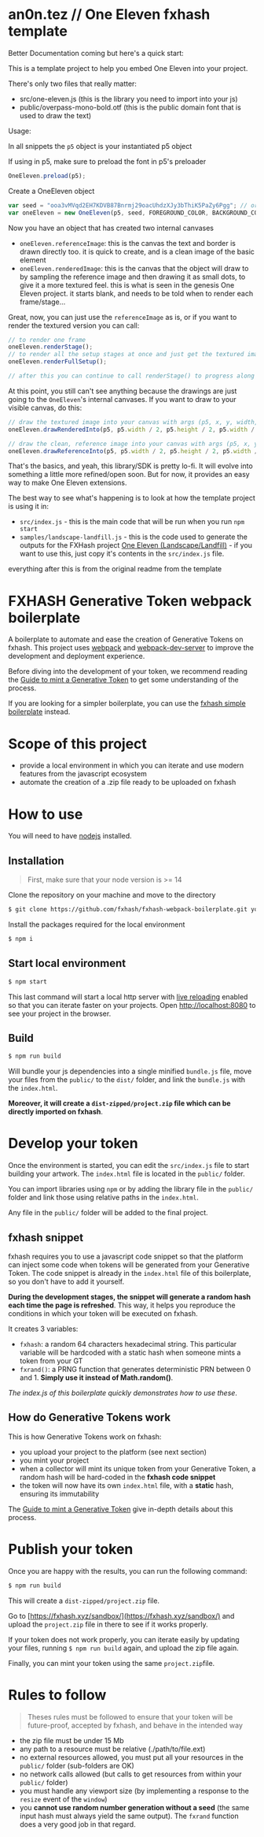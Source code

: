 an0n.tez // One Eleven fxhash template
================

Better Documentation coming but here's a quick start:

This is a template project to help you embed One Eleven into your project.

There's only two files that really matter:
* src/one-eleven.js (this is the library you need to import into your js)
* public/overpass-mono-bold.otf (this is the public domain font that is used to draw the text)

Usage:

In all snippets the `p5` object is your instantiated p5 object

If using in p5, make sure to preload the font in p5's preloader

```js
OneEleven.preload(p5);
```

Create a OneEleven object

```js
var seed = "ooa3vMVqd2EH7KDVB87Bnrmj29oacUhdzXJy3bThiK5PaZy6Pgg"; // or whatever you are using for your seed
var oneEleven = new OneEleven(p5, seed, FOREGROUND_COLOR, BACKGROUND_COLOR);
```

Now you have an object that has created two internal canvases
* `oneEleven.referenceImage`: this is the canvas the text and border is drawn directly too. it is quick to create, and is a clean image of the basic element
* `oneEleven.renderedImage`: this is the canvas that the object will draw to by sampling the reference image and then drawing it as small dots, to give it a more textured feel. this is what is seen in the genesis One Eleven project. it starts blank, and needs to be told when to render each frame/stage...

Great, now, you can just use the `referenceImage` as is, or if you want to render the textured version you can call:

```js
// to render one frame
oneEleven.renderStage(); 
// to render all the setup stages at once and just get the textured image rendered
oneEleven.renderFullSetup();

// after this you can continue to call renderStage() to progress along the decaying animation
```

At this point, you still can't see anything because the drawings are just going to the `OneEleven`'s internal canvases. If you want to draw to your visible canvas, do this:

```js
// draw the textured image into your canvas with args (p5, x, y, width, height)
oneEleven.drawRenderedInto(p5, p5.width / 2, p5.height / 2, p5.width / 2, p5.height / 2);

// draw the clean, reference image into your canvas with args (p5, x, y, width, height)
oneEleven.drawReferenceInto(p5, p5.width / 2, p5.height / 2, p5.width / 2, p5.height / 2);
```

That's the basics, and yeah, this library/SDK is pretty lo-fi. It will evolve into something a little more refined/open soon. But for now, it provides an easy way to make One Eleven extensions.

The best way to see what's happening is to look at how the template project is using it in:
* `src/index.js` - this is the main code that will be run when you run `npm start`
* `samples/landscape-landfill.js` - this is the code used to generate the outputs for the FXHash project [One Eleven (Landscape/Landfill)](https://www.fxhash.xyz/generative/13830) - if you want to use this, just copy it's contents in the `src/index.js` file.

everything after this is from the original readme from the template

FXHASH Generative Token webpack boilerplate
================

A boilerplate to automate and ease the creation of Generative Tokens on fxhash. This project uses [webpack](https://webpack.js.org/) and [webpack-dev-server](https://github.com/webpack/webpack-dev-server) to improve the development and deployment experience.

Before diving into the development of your token, we recommend reading the [Guide to mint a Generative Token](https://fxhash.xyz/articles/guide-mint-generative-token) to get some understanding of the process.

If you are looking for a simpler boilerplate, you can use the [fxhash simple boilerplate](https://github.com/fxhash/fxhash-simple-boilerplate) instead.


# Scope of this project

* provide a local environment in which you can iterate and use modern features from the javascript ecosystem
* automate the creation of a .zip file ready to be uploaded on fxhash


# How to use

You will need to have [nodejs](https://nodejs.org/) installed.

## Installation

> First, make sure that your node version is >= 14

Clone the repository on your machine and move to the directory
```sh
$ git clone https://github.com/fxhash/fxhash-webpack-boilerplate.git your_folder && cd your_folder
```

Install the packages required for the local environment
```sh
$ npm i
```

## Start local environment

```sh
$ npm start
```

This last command will start a local http server with [live reloading](https://webpack.js.org/configuration/dev-server/#devserverlivereload) enabled so that you can iterate faster on your projects. Open [http://localhost:8080](http://localhost:8080) to see your project in the browser.

## Build

```sh
$ npm run build
```

Will bundle your js dependencies into a single minified `bundle.js` file, move your files from the `public/` to the `dist/` folder, and link the `bundle.js` with the `index.html`.

**Moreover, it will create a `dist-zipped/project.zip` file which can be directly imported on fxhash**.

# Develop your token

Once the environment is started, you can edit the `src/index.js` file to start building your artwork. The `index.html` file is located in the `public/` folder.

You can import libraries using `npm` or by adding the library file in the `public/` folder and link those using relative paths in the `index.html`.

Any file in the `public/` folder will be added to the final project. 

## fxhash snippet

fxhash requires you to use a javascript code snippet so that the platform can inject some code when tokens will be generated from your Generative Token. The code snippet is already in the `index.html` file of this boilerplate, so you don't have to add it yourself.

**During the development stages, the snippet will generate a random hash each time the page is refreshed**. This way, it helps you reproduce the conditions in which your token will be executed on fxhash.

It creates 3 variables:
- `fxhash`: a random 64 characters hexadecimal string. This particular variable will be hardcoded with a static hash when someone mints a token from your GT
- `fxrand()`: a PRNG function that generates deterministic PRN between 0 and 1. **Simply use it instead of Math.random()**.

*The index.js of this boilerplate quickly demonstrates how to use these*.

## How do Generative Tokens work

This is how Generative Tokens work on fxhash:
* you upload your project to the platform (see next section)
* you mint your project
* when a collector will mint its unique token from your Generative Token, a random hash will be hard-coded in the **fxhash code snippet**
* the token will now have its own `index.html` file, with a **static** hash, ensuring its immutability 

The [Guide to mint a Generative Token](https://fxhash.xyz/articles/guide-mint-generative-token) give in-depth details about this process.


# Publish your token

Once you are happy with the results, you can run the following command:

```sh
$ npm run build
```

This will create a `dist-zipped/project.zip` file.

Go to [https://fxhash.xyz/sandbox/](https://fxhash.xyz/sandbox/) and upload the `project.zip` file in there to see if it works properly.

If your token does not work properly, you can iterate easily by updating your files, running `$ npm run build` again, and upload the zip file again.

Finally, you can mint your token using the same `project.zip`file.


# Rules to follow

> Theses rules must be followed to ensure that your token will be future-proof, accepted by fxhash, and behave in the intended way

* the zip file must be under 15 Mb
* any path to a resource must be relative (./path/to/file.ext)
* no external resources allowed, you must put all your resources in the `public/` folder (sub-folders are OK)
* no network calls allowed (but calls to get resources from within your `public/` folder)
* you must handle any viewport size (by implementing a response to the `resize` event of the `window`)
* you **cannot use random number generation without a seed** (the same input hash must always yield the same output). The `fxrand` function does a very good job in that regard.
